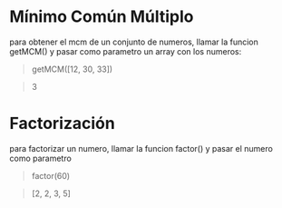 # Mínimo Común Múltiplo

para obtener el mcm de un conjunto de numeros, llamar la funcion getMCM() y pasar como parametro un array con los numeros:
>getMCM([12, 30, 33])

>3

# Factorización

para factorizar un numero, llamar la funcion factor() y pasar el numero como parametro
>factor(60)

>[2, 2, 3, 5]
